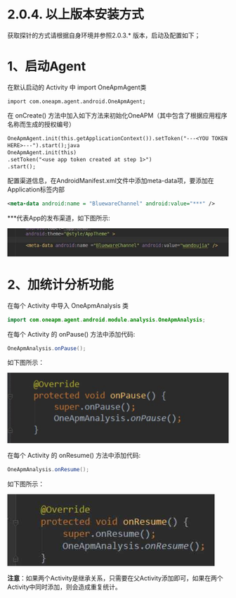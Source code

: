 # 2.0.4. 以上版本安装方式

获取探针的方式请根据自身环境并参照2.0.3.* 版本，启动及配置如下；

# 1、启动Agent

在默认启动的 Activity 中 import OneApmAgent类

```
import com.oneapm.agent.android.OneApmAgent;
```

在 onCreate() 方法中加入如下方法来初始化OneAPM（其中包含了根据应用程序名称而生成的授权编号）
```
OneApmAgent.init(this.getApplicationContext()).setToken("---<YOU TOKEN HERE>---").start();java
OneApmAgent.init(this)
.setToken("<use app token created at step 1>")
.start();
```


配置渠道信息，在AndroidManifest.xml文件中添加meta-data项，要添加在Application标签内部

```xml
<meta-data android:name = "BluewareChannel" android:value="***" />
```

***代表App的发布渠道，如下图所示:

![agent](agent.jpg)

# 2、加统计分析功能

在每个 Activity 中导入 OneApmAnalysis 类

```java
import com.oneapm.agent.android.module.analysis.OneApmAnalysis;
```

在每个 Activity 的 onPause() 方法中添加代码:

```java
OneApmAnalysis.onPause();
```

如下图所示：

![](eclipse-statistics-onpause.jpg)

在每个 Activity 的 onResume() 方法中添加代码:

```java
OneApmAnalysis.onResume();
```

如下图所示：

![](eclipse-statistics-onresume.jpg)

**注意**：如果两个Activity是继承关系，只需要在父Activity添加即可，如果在两个Activity中同时添加，则会造成重复统计。